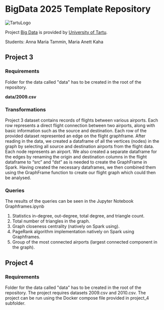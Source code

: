 # BigData 2025 Template Repository

![TartuLogo](./images/logo_ut_0.png)

Project [Big Data](https://courses.cs.ut.ee/2025/bdm/spring/Main/HomePage) is provided by [University of Tartu](https://courses.cs.ut.ee/).

Students: Anna Maria Tammin, Maria Anett Kaha

## Project 3
### Requirements
Folder for the data called "data" has to be created in the root of the repository. 

<b>data/2009.csv</b>

### Transformations
Project 3 dataset contains records of flights between various airports. Each row represents a direct flight connection between two airports, along with basic information such as the source and destination. 
Each row of the provided dataset represented an edge on the flight graphframe. After reading in the data, we created a dataframe of all the vertices (nodes) in the graph by selecting all source and destination airports from the flight data. Each node represents an airport. We also created a separate dataframe for the edges by renaming the origin and destination columns in the flight dataframe to “src” and “dst” as is needed to create the GraphFrame in Spark. Having created the necessary dataframes, we then combined them using the GraphFrame function to create our flight graph which could then be analysed.

### Queries 
The results of the queries can be seen in the Jupyter Notebook Graphframes.ipynb
1. Statistics in-degree, out-degree, total degree, and triangle count.
2. Total number of triangles in the graph.
3. Graph closeness centrality (natively on Spark using).
4. PageRank algorithm implementation natively on Spark using Graphframes.
5. Group of the most connected airports (largest connected component in the graph).

## Project 4
### Requirements
Folder for the data called "data" has to be created in the root of the repository. The project requires datasets 2009.csv and 2010.csv.
The project can be run using the Docker compose file provided in project_4 subfolder.
